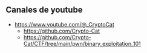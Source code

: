 


## Canales de youtube

- https://www.youtube.com/@_CryptoCat
	- https://github.com/Crypto-Cat
	- https://github.com/Crypto-Cat/CTF/tree/main/pwn/binary_exploitation_101